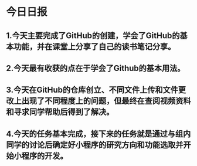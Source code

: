 # 今日日报
## 1.今天主要完成了GitHub的创建，学会了GitHub的基本功能，并在课堂上分享了自己的读书笔记分享。
## 2.今天最有收获的点在于学会了Github的基本用法。
## 3.今天在GitHub的仓库创立、不同文件上传和文件更改上出现了不同程度上的问题，但最终在查阅视频资料和寻求同学帮助后得到了解决。
## 4.今天的任务基本完成，接下来的任务就是通过与组内同学的讨论后确定好小程序的研究方向和功能选取并开始小程序的开发。
